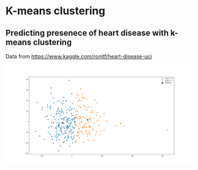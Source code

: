 # K-means clustering
## Predicting presenece of heart disease with k-means clustering
Data from https://www.kaggle.com/ronitf/heart-disease-uci

![graph](https://github.com/wiktor-waj/k-means/blob/main/graph.png)
